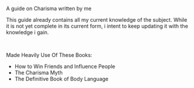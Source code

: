 A guide on Charisma written by me

This guide already contains all my current knowledge of the subject. 
While it is not yet complete in its current form, 
i intent to keep updating it with the knowledge i gain.

&nbsp;

Made Heavily Use Of These Books:
- How to Win Friends and Influence People
- The Charisma Myth
- The Definitive Book of Body Language

